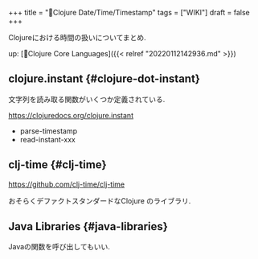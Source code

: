 +++
title = "📝Clojure Date/Time/Timestamp"
tags = ["WIKI"]
draft = false
+++

Clojureにおける時間の扱いについてまとめ.

up: [📂Clojure Core Languages]({{< relref "20220112142936.md" >}})


## clojure.instant {#clojure-dot-instant}

文字列を読み取る関数がいくつか定義されている.

<https://clojuredocs.org/clojure.instant>

-   parse-timestamp
-   read-instant-xxx


## clj-time {#clj-time}

<https://github.com/clj-time/clj-time>

おそらくデファクトスタンダードなClojure のライブラリ.


## Java Libraries {#java-libraries}

Javaの関数を呼び出してもいい.
